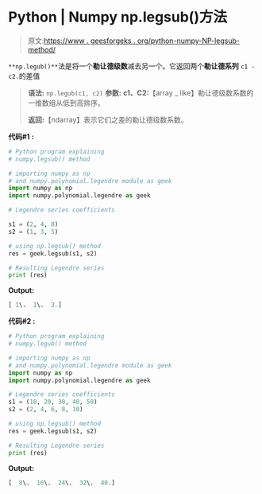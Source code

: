 # Python | Numpy np.legsub()方法

> 原文:[https://www . geesforgeks . org/python-numpy-NP-legsub-method/](https://www.geeksforgeeks.org/python-numpy-np-legsub-method/)

`**np.legub()**`法是将一个**勒让德级数**减去另一个。它返回两个**勒让德系列** `c1 - c2.`的差值

> **语法:** `np.legub(c1, c2)`
> **参数:**
> **c1、C2:**【array _ like】勒让德级数系数的一维数组从低到高排序。
> 
> **返回:**【ndarray】表示它们之差的勒让德级数系数。

**代码#1 :**

```py
# Python program explaining
# numpy.legsub() method 

# importing numpy as np  
# and numpy.polynomial.legendre module as geek 
import numpy as np 
import numpy.polynomial.legendre as geek

# Legendre series coefficients

s1 = (2, 4, 8) 
s2 = (1, 3, 5)   

# using np.legsub() method 
res = geek.legsub(s1, s2) 

# Resulting Legendre series
print (res) 
```

**Output:**

```py
[ 1\.  1\.  3.]

```

**代码#2 :**

```py
# Python program explaining
# numpy.legub() method 

# importing numpy as np  
# and numpy.polynomial.legendre module as geek 
import numpy as np 
import numpy.polynomial.legendre as geek

# Legendre series coefficients
s1 = (10, 20, 30, 40, 50) 
s2 = (2, 4, 6, 8, 10)    

# using np.legsub() method 
res = geek.legsub(s1, s2) 

# Resulting Legendre series
print (res) 
```

**Output:**

```py
[  8\.  16\.  24\.  32\.  40.]

```